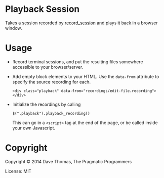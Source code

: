 # Playback Session

Takes a session recorded by
[record_session](http://github.com/pragdave/record_session) and plays
it back in a browser window.

# Usage

* Record terminal sessions, and put the resulting files somewhere accessible
  to your browser/server.

* Add empty block elements to your HTML. Use the `data-from` attribute to
  specify the source recording for each.

  ```
  <div class="playback" data-from="recordings/edit-file.recording"></div>
  ```

* Initialize the recordings by calling

  ```
  $(".playback").playback_recording()
  ```

  This can go in a `<script>` tag at the end of the page, or be called
  inside your own Javascript.

# Copyright

Copyright © 2014 Dave Thomas, The Pragmatic Programmers

License: MIT
